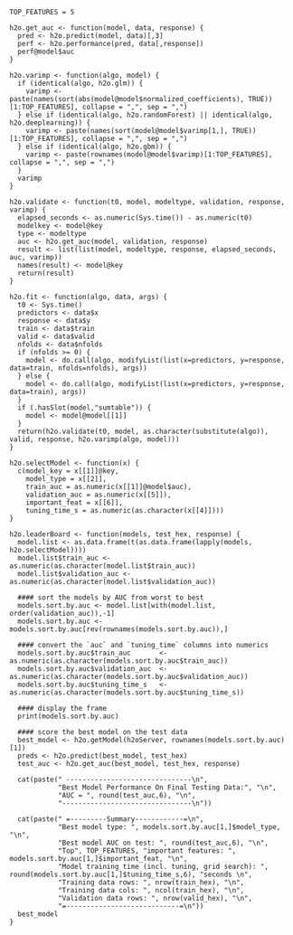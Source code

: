     TOP_FEATURES = 5
    
    h2o.get_auc <- function(model, data, response) {
      pred <- h2o.predict(model, data)[,3]
      perf <- h2o.performance(pred, data[,response])
      perf@model$auc
    }
    
    h2o.varimp <- function(algo, model) {
      if (identical(algo, h2o.glm)) {
        varimp <- paste(names(sort(abs(model@model$normalized_coefficients), TRUE))[1:TOP_FEATURES], collapse = ",", sep = ",")
      } else if (identical(algo, h2o.randomForest) || identical(algo, h2o.deeplearning)) {
        varimp <- paste(names(sort(model@model$varimp[1,], TRUE))[1:TOP_FEATURES], collapse = ",", sep = ",")
      } else if (identical(algo, h2o.gbm)) {
        varimp <- paste(rownames(model@model$varimp)[1:TOP_FEATURES], collapse = ",", sep = ",")
      }
      varimp
    }
    
    h2o.validate <- function(t0, model, modeltype, validation, response, varimp) {
      elapsed_seconds <- as.numeric(Sys.time()) - as.numeric(t0)
      modelkey <- model@key
      type <- modeltype
      auc <- h2o.get_auc(model, validation, response)
      result <- list(list(model, modeltype, response, elapsed_seconds, auc, varimp))
      names(result) <- model@key
      return(result)
    }
    
    h2o.fit <- function(algo, data, args) {
      t0 <- Sys.time()
      predictors <- data$x
      response <- data$y
      train <- data$train
      valid <- data$valid
      nfolds <- data$nfolds
      if (nfolds >= 0) {
        model <- do.call(algo, modifyList(list(x=predictors, y=response, data=train, nfolds=nfolds), args))
      } else {
        model <- do.call(algo, modifyList(list(x=predictors, y=response, data=train), args))
      }
      if (.hasSlot(model,"sumtable")) {
        model <- model@model[[1]]
      }
      return(h2o.validate(t0, model, as.character(substitute(algo)), valid, response, h2o.varimp(algo, model)))
    }
    
    h2o.selectModel <- function(x) {
      c(model_key = x[[1]]@key,
        model_type = x[[2]],
        train_auc = as.numeric(x[[1]]@model$auc),
        validation_auc = as.numeric(x[[5]]),
        important_feat = x[[6]],
        tuning_time_s = as.numeric(as.character(x[[4]])))
    }
    
    h2o.leaderBoard <- function(models, test_hex, response) {
      model.list <- as.data.frame(t(as.data.frame(lapply(models, h2o.selectModel))))
      model.list$train_auc <- as.numeric(as.character(model.list$train_auc))
      model.list$validation_auc <- as.numeric(as.character(model.list$validation_auc))
      
      #### sort the models by AUC from worst to best
      models.sort.by.auc <- model.list[with(model.list, order(validation_auc)),-1]
      models.sort.by.auc <- models.sort.by.auc[rev(rownames(models.sort.by.auc)),]
    
      #### convert the `auc` and `tuning_time` columns into numerics
      models.sort.by.auc$train_auc       <- as.numeric(as.character(models.sort.by.auc$train_auc))
      models.sort.by.auc$validation_auc  <- as.numeric(as.character(models.sort.by.auc$validation_auc))
      models.sort.by.auc$tuning_time_s   <- as.numeric(as.character(models.sort.by.auc$tuning_time_s))
      
      #### display the frame
      print(models.sort.by.auc)
      
      #### score the best model on the test data
      best_model <- h2o.getModel(h2oServer, rownames(models.sort.by.auc)[1])
      preds <- h2o.predict(best_model, test_hex)
      test_auc <- h2o.get_auc(best_model, test_hex, response)
      
      cat(paste(" -------------------------------\n",
                "Best Model Performance On Final Testing Data:", "\n",
                "AUC = ", round(test_auc,6), "\n",
                "--------------------------------\n"))
      
      cat(paste(" =---------Summary------------=\n",
                "Best model type: ", models.sort.by.auc[1,]$model_type, "\n",
                "Best model AUC on test: ", round(test_auc,6), "\n",
                "Top", TOP_FEATURES, "important features: ", models.sort.by.auc[1,]$important_feat, "\n",
                "Model training time (incl. tuning, grid search): ", round(models.sort.by.auc[1,]$tuning_time_s,6), "seconds \n",
                "Training data rows: ", nrow(train_hex), "\n",
                "Training data cols: ", ncol(train_hex), "\n",
                "Validation data rows: ", nrow(valid_hex), "\n",
                "=----------------------------=\n"))
      best_model
    }